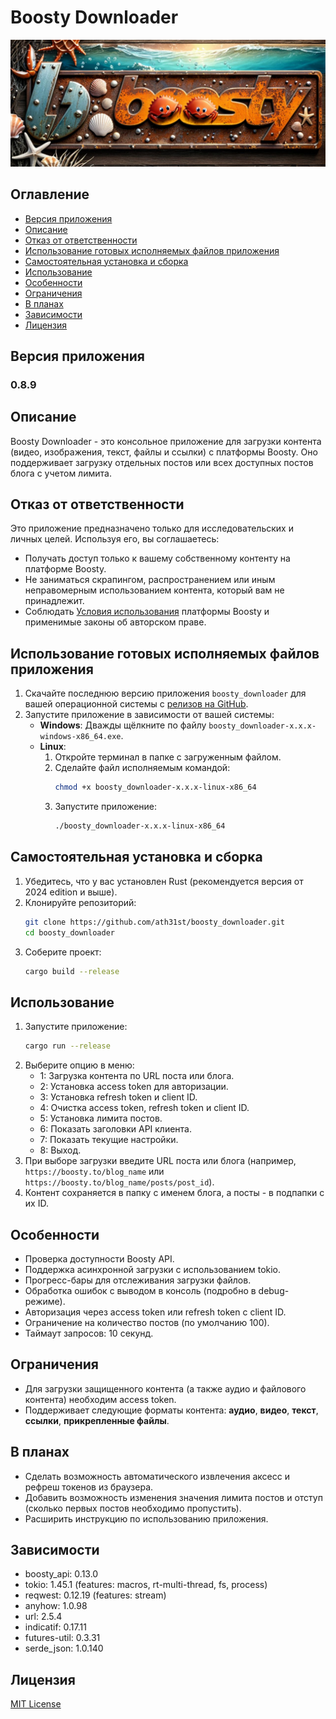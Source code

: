 # Boosty Downloader

![logo.jpg](images/logo.jpg)

## Оглавление

- [Версия приложения](#версия-приложения)
- [Описание](#описание)
- [Отказ от ответственности](#отказ-от-ответственности)
- [Использование готовых исполняемых файлов приложения](#использование-готовых-исполняемых-файлов-приложения)
- [Самостоятельная установка и сборка](#самостоятельная-установка-и-сборка)
- [Использование](#использование)
- [Особенности](#особенности)
- [Ограничения](#ограничения)
- [В планах](#в-планах)
- [Зависимости](#зависимости)
- [Лицензия](#лицензия)

## Версия приложения

### 0.8.9

## Описание

Boosty Downloader - это консольное приложение для загрузки контента (видео, изображения, текст, файлы и ссылки)
с платформы Boosty. Оно поддерживает загрузку отдельных постов или всех доступных постов блога с учетом лимита.

## Отказ от ответственности

Это приложение предназначено только для исследовательских и личных целей.
Используя его, вы соглашаетесь:

- Получать доступ только к вашему собственному контенту на платформе Boosty.
- Не заниматься скрапингом, распространением или иным неправомерным использованием контента, который вам не принадлежит.
- Соблюдать [Условия использования](https://boosty.to/terms) платформы Boosty и применимые законы об авторском праве.

## Использование готовых исполняемых файлов приложения

1. Скачайте последнюю версию приложения `boosty_downloader` для вашей операционной системы
   с [релизов на GitHub](https://github.com/ath31st/boosty_downloader/releases).
2. Запустите приложение в зависимости от вашей системы:
    - **Windows**: Дважды щёлкните по файлу `boosty_downloader-x.x.x-windows-x86_64.exe`.
    - **Linux**:
        1. Откройте терминал в папке с загруженным файлом.
        2. Сделайте файл исполняемым командой:
           ```bash
           chmod +x boosty_downloader-x.x.x-linux-x86_64
           ```
        3. Запустите приложение:
           ```bash
           ./boosty_downloader-x.x.x-linux-x86_64

## Самостоятельная установка и сборка

1. Убедитесь, что у вас установлен Rust (рекомендуется версия от 2024 edition и выше).
2. Клонируйте репозиторий:
   ```bash
   git clone https://github.com/ath31st/boosty_downloader.git
   cd boosty_downloader
   ```
3. Соберите проект:
   ```bash
   cargo build --release
   ```

## Использование

1. Запустите приложение:
   ```bash
   cargo run --release
   ```
2. Выберите опцию в меню:
    - 1: Загрузка контента по URL поста или блога.
    - 2: Установка access token для авторизации.
    - 3: Установка refresh token и client ID.
    - 4: Очистка access token, refresh token и client ID.
    - 5: Установка лимита постов.
    - 6: Показать заголовки API клиента.
    - 7: Показать текущие настройки.
    - 8: Выход.
3. При выборе загрузки введите URL поста или блога (например, `https://boosty.to/blog_name` или
   `https://boosty.to/blog_name/posts/post_id`).
4. Контент сохраняется в папку с именем блога, а посты - в подпапки с их ID.

## Особенности

- Проверка доступности Boosty API.
- Поддержка асинхронной загрузки с использованием tokio.
- Прогресс-бары для отслеживания загрузки файлов.
- Обработка ошибок с выводом в консоль (подробно в debug-режиме).
- Авторизация через access token или refresh token с client ID.
- Ограничение на количество постов (по умолчанию 100).
- Таймаут запросов: 10 секунд.

## Ограничения

- Для загрузки защищенного контента (а также аудио и файлового контента) необходим access token.
- Поддерживает следующие форматы контента: **аудио**, **видео**, **текст**, **ссылки**, **прикрепленные файлы**.

## В планах

- Сделать возможность автоматического извлечения аксесс и рефреш токенов из браузера.
- Добавить возможность изменения значения лимита постов и отступ (сколько первых постов необходимо пропустить).
- Расширить инструкцию по использованию приложения.

## Зависимости

- boosty_api: 0.13.0
- tokio: 1.45.1 (features: macros, rt-multi-thread, fs, process)
- reqwest: 0.12.19 (features: stream)
- anyhow: 1.0.98
- url: 2.5.4
- indicatif: 0.17.11
- futures-util: 0.3.31
- serde_json: 1.0.140

## Лицензия

[MIT License](LICENSE)